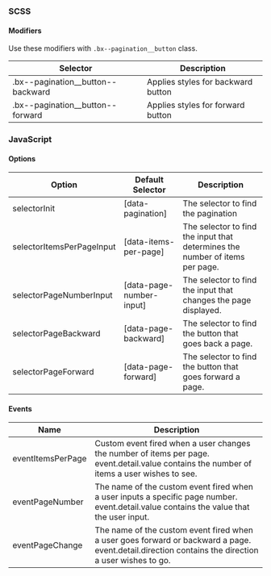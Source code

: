 ### SCSS

#### Modifiers

Use these modifiers with `.bx--pagination__button` class.

| Selector                            | Description                        |
| ----------------------------------- | ---------------------------------- |
| .bx--pagination\_\_button--backward | Applies styles for backward button |
| .bx--pagination\_\_button--forward  | Applies styles for forward button  |

### JavaScript

#### Options

| Option                    | Default Selector         | Description                                                                  |
| ------------------------- | ------------------------ | ---------------------------------------------------------------------------- |
| selectorInit              | [data-pagination]        | The selector to find the pagination                                          |
| selectorItemsPerPageInput | [data-items-per-page]    | The selector to find the input that determines the number of items per page. |
| selectorPageNumberInput   | [data-page-number-input] | The selector to find the input that changes the page displayed.              |
| selectorPageBackward      | [data-page-backward]     | The selector to find the button that goes back a page.                       |
| selectorPageForward       | [data-page-forward]      | The selector to find the button that goes forward a page.                    |

#### Events

| Name              | Description                                                                                                                                        |
| ----------------- | -------------------------------------------------------------------------------------------------------------------------------------------------- |
| eventItemsPerPage | Custom event fired when a user changes the number of items per page. event.detail.value contains the number of items a user wishes to see.         |
| eventPageNumber   | The name of the custom event fired when a user inputs a specific page number. event.detail.value contains the value that the user input.           |
| eventPageChange   | The name of the custom event fired when a user goes forward or backward a page. event.detail.direction contains the direction a user wishes to go. |
